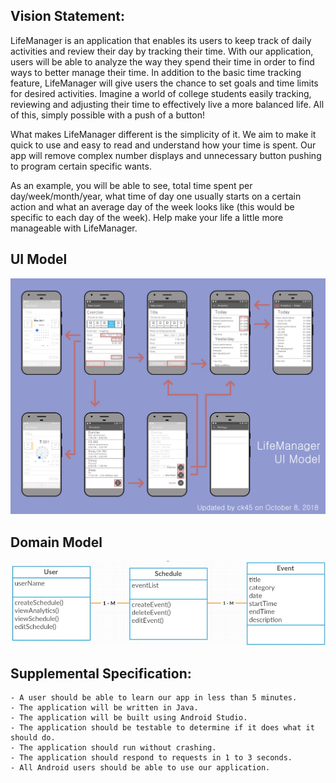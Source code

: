 ## Vision Statement:

LifeManager is an application that enables its users to keep track of daily activities and review their day by tracking their time. With our application, users will be able to analyze the way they spend their time in order to find ways to better manage their time. In addition to the basic time tracking feature, LifeManager will give users the chance to set goals and time limits for desired activities. Imagine a world of college students easily tracking, reviewing and adjusting their time to effectively live a more balanced life. All of this, simply possible with a push of a button!

What makes LifeManager different is the simplicity of it. We aim to make it quick to use and easy to read and understand how your time is spent. Our app will remove complex number displays and unnecessary button pushing to program certain specific wants.

As an example, you will be able to see, total time spent per day/week/month/year, what time of day one usually starts on a certain action and what an average day of the week looks like (this would be specific to each day of the week). Help make your life a little more manageable with LifeManager.

## UI Model
![UI Model](uimodel.jpg)


## Domain Model
![Domain Model](domainModel.jpg)


## Supplemental Specification:
    - A user should be able to learn our app in less than 5 minutes.
    - The application will be written in Java.
    - The application will be built using Android Studio.
    - The application should be testable to determine if it does what it should do.
    - The application should run without crashing.
    - The application should respond to requests in 1 to 3 seconds.
    - All Android users should be able to use our application.
